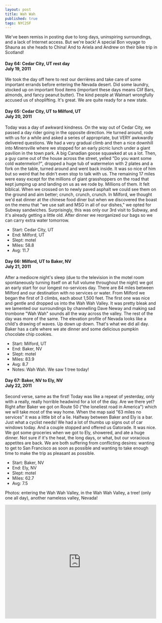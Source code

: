 ```yaml
---
layout: post
title: Wah Wah
published: true
tags: NYC2SF
---
```

We've been remiss in posting due to long days, uninspiring surroundings, and a
lack of Internet access. But we're back! A special Bon voyage to Shauna as she
heads to China! And to Ariela and Andrew on their bike trip in Scotland!

#### Day 64: Cedar City, UT rest day<br/>July 19, 2011

We took the day off here to rest our derrières and take care of some important
errands before entering the Nevada desert. Did some laundry, stocked up on
important food items (important these days means Clif Bars, almonds, and fancy
peanut butter).  The kind people at Walmart wrongfully accused us of
shoplifting. It's great. We are quite ready for a new state.

#### Day 65: Cedar City, UT to Milford, UT<br/>July 20, 2011

Today was a day of awkward kindness. On the way out of Cedar City, we passed a
day rider going in the opposite direction. He turned around, rode with us for a
while and asked a series of appropriate, but VERY awkwardly delivered
questions.  We had a very gradual climb and then a nice downhill into
Minersville where we stopped for an early picnic lunch under a giant pavilion
in the town park. A big Canadian goose squawked at us a lot. Then, a guy came
out of the house across the street, yelled "Do you want some cold watermelon?",
dropped a huge tub of watermelon with 2 plates and a fork on the table, turned
around and went back inside. It was so nice of him but so weird that he didn't
even stop to talk with us.  The remaining 17 miles were easy except for the
millions of giant grasshoppers on the road that kept jumping up and landing on
us as we rode by. Millions of them. It felt biblical. When we crossed on to
newly paved asphalt we could see them on the ground and aim better; crunch,
crunch, crunch.  In Milford, we thought we'd eat dinner at the chinese food
diner but when we discovered the boast on the menu that "we use salt and MSG in
all of our dishes," we opted for Subway sandwiches. Surprisingly, this was only
our 3rd visit to Subway, and it's already getting a little old. After dinner we
reorganized our bags so we can carry extra water tomorrow.

* Start: Cedar City, UT
* End: Milford, UT
* Slept: motel
* Miles: 58.8
* Avg: 11.7


#### Day 66: Milford, UT to Baker, NV<br/>July 21, 2011

After a mediocre night's sleep (due to the television in the motel room
spontaneously turning itself on at full volume throughout the night) we got an
early start for our longest no-services day. There are 84 miles between Milford
and our destination with no services or water.  From Milford we began the first
of 3 climbs, each about 1,500 feet. The first one was nice and gentle and
dropped us into the Wah Wah Valley. It was pretty bleak and we lamented our
surroundings by channelling Dave Neway and making sad trombone "Wah Wah" sounds
all the way across the valley.  The rest of the day was more of the same. The
elevation profile of Nevada looks like a child's drawing of waves. Up down up
down. That's what we did all day. Baker has a cafe where we ate dinner and some
delicious pumpkin chocolate chip cookies.

* Start: Milford, UT
* End: Baker, NV
* Slept: motel
* Miles: 83.9
* Avg: 8.7
* Notes: Wah Wah. We saw 1 tree today!


#### Day 67: Baker, NV to Ely, NV<br/>July 22, 2011

Second verse, same as the first! Today was like a repeat of yesterday, only
with a really, really horrible headwind for a lot of the day. Are we there yet?
Right after Baker we got on Route 50 ("the loneliest road in America") which we
will take most of the way home. When the map said "63 miles no services" it was
a little bit of a lie. Halfway between Baker and Ely is a bar. Just what a
cyclist needs! We had a lot of thumbs up signs out of car windows today. And a
couple stopped and offered us Gatorade. It was nice.  We got some groceries
when we got to Ely, showered, and ate a huge dinner. Not sure if it's the heat,
the long days, or what, but our voracious appetites are back. We are both
suffering from conflicting desires: wanting to get to San Francisco as soon as
possible and wanting to take enough time to make the trip as pleasant as
possible.

* Start: Baker, NV
* End: Ely, NV
* Slept: motel
* Miles: 62.7
* Avg: 7.5

Photos: entering the Wah Wah Valley, in the Wah Wah Valley, a tree! (only one all day), another nameless valley, Nevada!

<iframe src="https://www.flickr.com/photos/123683527@N06/13921848581/in/set-72157644113831692/player/" width="500" height="375" frameborder="0" allowfullscreen webkitallowfullscreen mozallowfullscreen oallowfullscreen msallowfullscreen></iframe>
